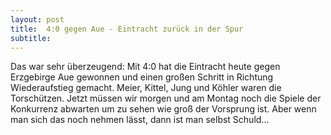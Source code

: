 ```yaml
---
layout: post
title:  4:0 gegen Aue - Eintracht zurück in der Spur
subtitle:  
---
```


Das war sehr überzeugend: Mit 4:0 hat die Eintracht heute gegen Erzgebirge Aue gewonnen und einen großen Schritt in Richtung Wiederaufstieg gemacht. Meier, Kittel, Jung und Köhler waren die Torschützen. Jetzt müssen wir morgen und am Montag noch die Spiele der Konkurrenz abwarten um zu sehen wie groß der Vorsprung ist. Aber wenn man sich das noch nehmen lässt, dann ist man selbst Schuld...


